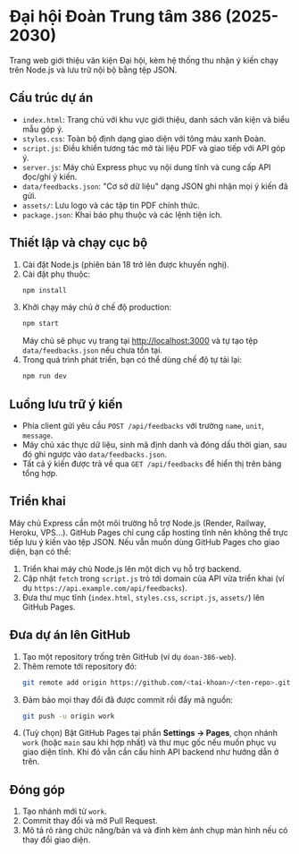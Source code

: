 # Đại hội Đoàn Trung tâm 386 (2025-2030)

Trang web giới thiệu văn kiện Đại hội, kèm hệ thống thu nhận ý kiến chạy trên Node.js và lưu trữ nội bộ bằng tệp JSON.

## Cấu trúc dự án

- `index.html`: Trang chủ với khu vực giới thiệu, danh sách văn kiện và biểu mẫu góp ý.
- `styles.css`: Toàn bộ định dạng giao diện với tông màu xanh Đoàn.
- `script.js`: Điều khiển tương tác mở tài liệu PDF và giao tiếp với API góp ý.
- `server.js`: Máy chủ Express phục vụ nội dung tĩnh và cung cấp API đọc/ghi ý kiến.
- `data/feedbacks.json`: "Cơ sở dữ liệu" dạng JSON ghi nhận mọi ý kiến đã gửi.
- `assets/`: Lưu logo và các tập tin PDF chính thức.
- `package.json`: Khai báo phụ thuộc và các lệnh tiện ích.

## Thiết lập và chạy cục bộ

1. Cài đặt Node.js (phiên bản 18 trở lên được khuyến nghị).
2. Cài đặt phụ thuộc:
   ```bash
   npm install
   ```
3. Khởi chạy máy chủ ở chế độ production:
   ```bash
   npm start
   ```
   Máy chủ sẽ phục vụ trang tại [http://localhost:3000](http://localhost:3000) và tự tạo tệp `data/feedbacks.json` nếu chưa tồn tại.
4. Trong quá trình phát triển, bạn có thể dùng chế độ tự tải lại:
   ```bash
   npm run dev
   ```

## Luồng lưu trữ ý kiến

- Phía client gửi yêu cầu `POST /api/feedbacks` với trường `name`, `unit`, `message`.
- Máy chủ xác thực dữ liệu, sinh mã định danh và đóng dấu thời gian, sau đó ghi ngược vào `data/feedbacks.json`.
- Tất cả ý kiến được trả về qua `GET /api/feedbacks` để hiển thị trên bảng tổng hợp.

## Triển khai

Máy chủ Express cần một môi trường hỗ trợ Node.js (Render, Railway, Heroku, VPS...). GitHub Pages chỉ cung cấp hosting tĩnh nên không thể trực tiếp lưu ý kiến vào tệp JSON. Nếu vẫn muốn dùng GitHub Pages cho giao diện, bạn có thể:

1. Triển khai máy chủ Node.js lên một dịch vụ hỗ trợ backend.
2. Cập nhật `fetch` trong `script.js` trỏ tới domain của API vừa triển khai (ví dụ `https://api.example.com/api/feedbacks`).
3. Đưa thư mục tĩnh (`index.html`, `styles.css`, `script.js`, `assets/`) lên GitHub Pages.

## Đưa dự án lên GitHub

1. Tạo một repository trống trên GitHub (ví dụ `doan-386-web`).
2. Thêm remote tới repository đó:
   ```bash
   git remote add origin https://github.com/<tai-khoan>/<ten-repo>.git
   ```
3. Đảm bảo mọi thay đổi đã được commit rồi đẩy mã nguồn:
   ```bash
   git push -u origin work
   ```
4. (Tuỳ chọn) Bật GitHub Pages tại phần **Settings → Pages**, chọn nhánh `work` (hoặc `main` sau khi hợp nhất) và thư mục gốc nếu muốn phục vụ giao diện tĩnh. Khi đó vẫn cần cấu hình API backend như hướng dẫn ở trên.

## Đóng góp

1. Tạo nhánh mới từ `work`.
2. Commit thay đổi và mở Pull Request.
3. Mô tả rõ ràng chức năng/bản vá và đính kèm ảnh chụp màn hình nếu có thay đổi giao diện.
